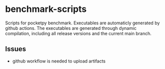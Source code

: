 # benchmark-scripts
Scripts for pocketpy benchmark. Executables are automaticly generated by github actions. 
The executables are generated through dynamic compilation, including all release versions and the current main branch. 

## Issues
- github workflow is needed to upload artifacts
